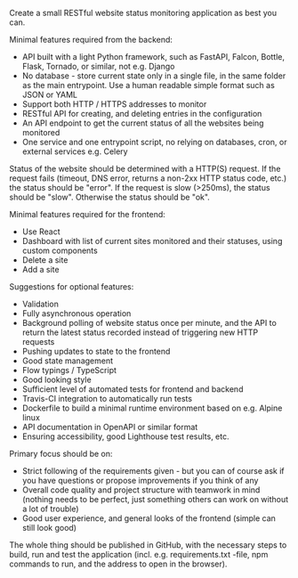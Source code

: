 Create a small RESTful website status monitoring application as best you can.

Minimal features required from the backend:

- API built with a light Python framework, such as FastAPI, Falcon, Bottle, Flask, Tornado, or similar, not e.g. Django
- No database - store current state only in a single file, in the same folder as the main entrypoint. Use a human readable simple format such as JSON or YAML
- Support both HTTP / HTTPS addresses to monitor
- RESTful API for creating, and deleting entries in the configuration
- An API endpoint to get the current status of all the websites being monitored
- One service and one entrypoint script, no relying on databases, cron, or external services e.g. Celery

Status of the website should be determined with a HTTP(S) request. If the request fails (timeout, DNS error, returns a non-2xx HTTP status code, etc.) the status should be "error". If the request is slow (>250ms), the status should be "slow". Otherwise the status should be "ok".

Minimal features required for the frontend:

- Use React
- Dashboard with list of current sites monitored and their statuses, using custom components
- Delete a site
- Add a site

Suggestions for optional features:

- Validation
- Fully asynchronous operation
- Background polling of website status once per minute, and the API to return the latest status recorded instead of triggering new HTTP requests
- Pushing updates to state to the frontend
- Good state management
- Flow typings / TypeScript
- Good looking style
- Sufficient level of automated tests for frontend and backend
- Travis-CI integration to automatically run tests
- Dockerfile to build a minimal runtime environment based on e.g. Alpine linux
- API documentation in OpenAPI or similar format
- Ensuring accessibility, good Lighthouse test results, etc.

Primary focus should be on:

- Strict following of the requirements given - but you can of course ask if you have questions or propose improvements if you think of any
- Overall code quality and project structure with teamwork in mind (nothing needs to be perfect, just something others can work on without a lot of trouble)
- Good user experience, and general looks of the frontend (simple can still look good)

The whole thing should be published in GitHub, with the necessary steps to build, run and test the application (incl. e.g. requirements.txt -file, npm commands to run, and the address to open in the browser).

